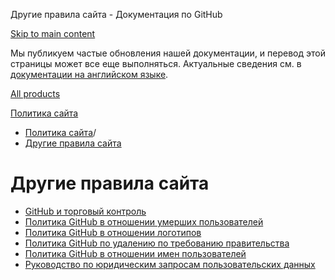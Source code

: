 Другие правила сайта - Документация по GitHub

[Skip to main content](#main-content)

Мы публикуем частые обновления нашей документации, и перевод этой страницы может все еще выполняться. Актуальные сведения см. в [документации на английском языке](/en).

[All products](/ru)

[Политика сайта](/ru/site-policy)

* [Политика сайта](/ru/site-policy)/
* [Другие правила сайта](/ru/site-policy/other-site-policies)

Другие правила сайта
==========

* [GitHub и торговый контроль](/ru/site-policy/other-site-policies/github-and-trade-controls)
* [Политика GitHub в отношении умерших пользователей](/ru/site-policy/other-site-policies/github-deceased-user-policy)
* [Политика GitHub в отношении логотипов](/ru/site-policy/other-site-policies/github-logo-policy)
* [Политика GitHub по удалению по требованию правительства](/ru/site-policy/other-site-policies/github-government-takedown-policy)
* [Политика GitHub в отношении имен пользователей](/ru/site-policy/other-site-policies/github-username-policy)
* [Руководство по юридическим запросам пользовательских данных](/ru/site-policy/other-site-policies/guidelines-for-legal-requests-of-user-data)
